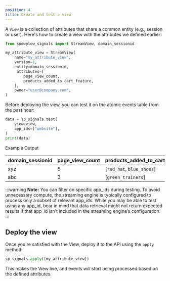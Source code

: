 ```yaml
---
position: 4
title: Create and test a view
---
```


A `View` is a collection of attributes that share a common entity (e.g., session or user). Here's how to create a view with the attributes we defined earlier:

```python
from snowplow_signals import StreamView, domain_sessionid

my_attribute_view = StreamView(
    name="my_attribute_view",
    version=1,
    entity=domain_sessionid,
     attributes=[
        page_view_count,
        products_added_to_cart_feature,
    ],
    owner="user@company.com",
)
```

Before deploying the view, you can test it on the atomic events table from the past hour:


```python
data = sp_signals.test(
    view=view,
    app_ids=["website"],
)
print(data)
```

Example Output

| **domain_sessionid** | **page_view_count** | **products_added_to_cart** |
| -------------------- | ------------------- | -------------------------- |
| xyz                  | 5                   | [`red_hat`, `blue_shoes`]  |
| abc                  | 3                   | [`green_trainers`]         |

:::warning
**Note:** You can filter on specific app_ids during testing. To avoid unnecessary compute, the streaming engine is typically configured to process only a subset of relevant app_ids. While you may be able to test using any app_id, bear in mind that data retrieval might not return expected results if that app_id isn't included in the streaming engine’s configuration.
:::

## Deploy the view

Once you're satisfied with the View, deploy it to the API using the `apply` method:

```python
sp_signals.apply([my_attribute_view])
```

This makes the View live, and events will start being processed based on the defined attributes.
